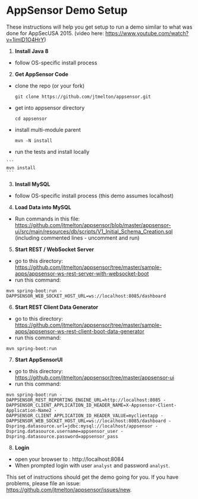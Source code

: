 AppSensor Demo Setup
=========

These instructions will help you get setup to run a demo similar to what was done for AppSecUSA 2015. (video here: https://www.youtube.com/watch?v=1imlD1O4HrY)

1. **Install Java 8**

  - follow OS-specific install process
  
2. **Get AppSensor Code**

  - clone the repo (or your fork)
  
    ```
    git clone https://github.com/jtmelton/appsensor.git
    ```
  - get into appsensor directory
  
    ```
    cd appsensor
    ```
  - install multi-module parent 
  
    ```
    mvn -N install 
    ```
  -  run the tests and install locally
  
    ```
    mvn install
    ```

3. **Install MySQL**

  - follow OS-specific install process (this demo assumes localhost)
  
4. **Load Data into MySQL**

  - Run commands in this file: https://github.com/jtmelton/appsensor/blob/master/appsensor-ui/src/main/resources/db/scripts/V1_Initial_Schema_Creation.sql (including commented lines - uncomment and run)

5. **Start REST / WebSocket Server**

  - go to this directory: https://github.com/jtmelton/appsensor/tree/master/sample-apps/appsensor-ws-rest-server-with-websocket-boot
  - run this command:
  
  ```
  mvn spring-boot:run -DAPPSENSOR_WEB_SOCKET_HOST_URL=ws://localhost:8085/dashboard
  ```

6. **Start REST Client Data Generator**

  - go to this directory: https://github.com/jtmelton/appsensor/tree/master/sample-apps/appsensor-ws-rest-client-boot-data-generator
  - run this command:
  
  ```
  mvn spring-boot:run
  ```

7. **Start AppSensorUI**

  - go to this directory: https://github.com/jtmelton/appsensor/tree/master/appsensor-ui
  - run this command:
  
  ```
  mvn spring-boot:run -DAPPSENSOR_REST_REPORTING_ENGINE_URL=http://localhost:8085 -DAPPSENSOR_CLIENT_APPLICATION_ID_HEADER_NAME=X-Appsensor-Client-Application-Name2 -DAPPSENSOR_CLIENT_APPLICATION_ID_HEADER_VALUE=myclientapp -DAPPSENSOR_WEB_SOCKET_HOST_URL=ws://localhost:8085/dashboard -Dspring.datasource.url=jdbc:mysql://localhost/appsensor -Dspring.datasource.username=appsensor_user -Dspring.datasource.password=appsensor_pass
  ```
  
8. **Login**

  - open your browser to : http://localhost:8084
  - When prompted login with user ```analyst``` and password ```analyst```.
  
  

This set of instructions should get the demo going for you. If you have problems, please file an issue: https://github.com/jtmelton/appsensor/issues/new.
